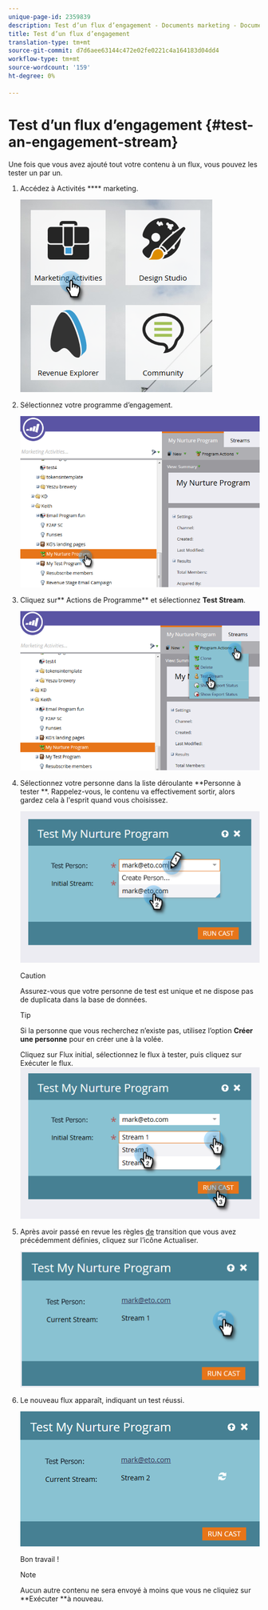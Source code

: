 ```yaml
---
unique-page-id: 2359839
description: Test d’un flux d’engagement - Documents marketing - Documentation du produit
title: Test d’un flux d’engagement
translation-type: tm+mt
source-git-commit: d7d6aee63144c472e02fe0221c4a164183d04dd4
workflow-type: tm+mt
source-wordcount: '159'
ht-degree: 0%

---
```



# Test d’un flux d’engagement {#test-an-engagement-stream}

Une fois que vous avez ajouté tout votre contenu à un flux, vous pouvez les tester un par un.

1. Accédez à Activités **** marketing.

   ![](assets/one.png)

1. Sélectionnez votre programme d’engagement.

   ![](assets/two.png)

1. Cliquez sur** Actions de Programme** et sélectionnez **Test Stream**.

   ![](assets/three.png)

1. Sélectionnez votre personne dans la liste déroulante **Personne à tester **. Rappelez-vous, le contenu va effectivement sortir, alors gardez cela à l&#39;esprit quand vous choisissez.

   ![](assets/four-rubix.png)

   >[!CAUTION]
   >
   >Assurez-vous que votre personne de test est unique et ne dispose pas de duplicata dans la base de données.

   >[!TIP]
   >
   >Si la personne que vous recherchez n’existe pas, utilisez l’option **Créer une personne** pour en créer une à la volée.

   Cliquez sur Flux initial, sélectionnez le flux à tester, puis cliquez sur Exécuter le flux.
   ![](assets/five-rubiks.png)

1. Après avoir passé en revue les règles [de](transition-people-between-engagement-streams.md) transition que vous avez précédemment définies, cliquez sur l’icône Actualiser.

   ![](assets/six-rubiks.png)

1. Le nouveau flux apparaît, indiquant un test réussi.

   ![](assets/seven-rubiks.png)

   Bon travail !

   >[!NOTE]
   >
   >Aucun autre contenu ne sera envoyé à moins que vous ne cliquiez sur **Exécuter **à nouveau.

